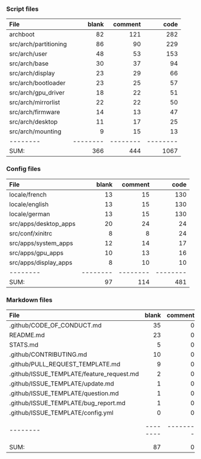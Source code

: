 ### Script files

File|blank|comment|code
:-------|-------:|-------:|-------:
archboot|82|121|282
src/arch/partitioning|86|90|229
src/arch/user|48|53|153
src/arch/base|30|37|94
src/arch/display|23|29|66
src/arch/bootloader|23|25|57
src/arch/gpu_driver|18|22|51
src/arch/mirrorlist|22|22|50
src/arch/firmware|14|13|47
src/arch/desktop|11|17|25
src/arch/mounting|9|15|13
--------|--------|--------|--------
SUM:|366|444|1067

### Config files

File|blank|comment|code
:-------|-------:|-------:|-------:
locale/french|13|15|130
locale/english|13|15|130
locale/german|13|15|130
src/apps/desktop_apps|20|24|24
src/conf/xinitrc|8|8|24
src/apps/system_apps|12|14|17
src/apps/gpu_apps|10|13|16
src/apps/display_apps|8|10|10
--------|--------|--------|--------
SUM:|97|114|481

### Markdown files

File|blank|comment|code
:-------|-------:|-------:|-------:
.github/CODE_OF_CONDUCT.md|35|0|49
README.md|23|0|44
STATS.md|5|0|44
.github/CONTRIBUTING.md|10|0|29
.github/PULL_REQUEST_TEMPLATE.md|9|0|20
.github/ISSUE_TEMPLATE/feature_request.md|2|0|9
.github/ISSUE_TEMPLATE/update.md|1|0|8
.github/ISSUE_TEMPLATE/question.md|1|0|8
.github/ISSUE_TEMPLATE/bug_report.md|1|0|8
.github/ISSUE_TEMPLATE/config.yml|0|0|1
--------|--------|--------|--------
SUM:|87|0|220
